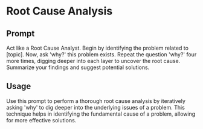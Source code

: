 # Root Cause Analysis

## Prompt

Act like a Root Cause Analyst. Begin by identifying the problem related to [topic]. Now, ask 'why?' this problem exists. Repeat the question 'why?' four more times, digging deeper into each layer to uncover the root cause. Summarize your findings and suggest potential solutions.

## Usage

Use this prompt to perform a thorough root cause analysis by iteratively asking 'why' to dig deeper into the underlying issues of a problem. This technique helps in identifying the fundamental cause of a problem, allowing for more effective solutions.

